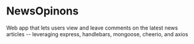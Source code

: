 # NewsOpinons
Web app that lets users view and leave comments on the latest news articles -- leveraging express, handlebars, mongoose,  cheerio, and axios
